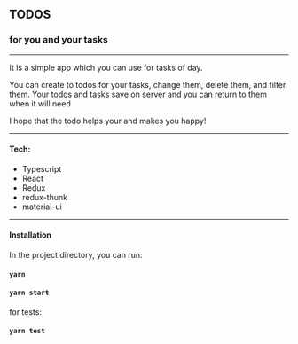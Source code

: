 ## TODOS
### for you and your tasks

----

It is a simple app which you can use for tasks of day.

You can create to todos for your tasks, change them, delete them, and filter them.
Your todos and tasks save on server and you can return to them when it will need

I hope that the todo helps your and makes you happy!

----
#### Tech:

* Typescript
* React
* Redux
* redux-thunk
* material-ui

___

#### Installation

In the project directory, you can run:

#### `yarn` 
#### `yarn start`

for tests:

#### `yarn test`




